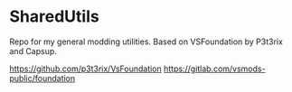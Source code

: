 # SharedUtils

Repo for my general modding utilities. Based on VSFoundation by P3t3rix and Capsup.

https://github.com/p3t3rix/VsFoundation
https://gitlab.com/vsmods-public/foundation
